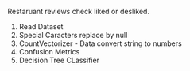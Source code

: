 Restaruant reviews check liked or desliked.
1. Read Dataset
1. Special Caracters replace by null
2. CountVectorizer - Data convert string to numbers
3. Confusion Metrics
4. Decision Tree CLassifier
